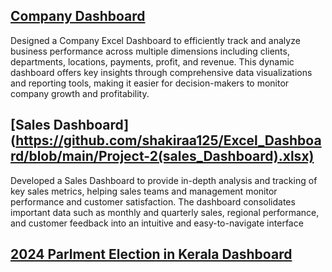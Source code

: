 ## [Company Dashboard](https://github.com/shakiraa125/Excel_Dashboard/blob/main/Project-1(Emp_Dashboard).xlsx)
Designed a Company Excel Dashboard to efficiently track and analyze business performance across multiple dimensions including clients, departments, locations, payments, profit, and revenue. This dynamic dashboard offers key insights through comprehensive data visualizations and reporting tools, making it easier for decision-makers to monitor company growth and profitability.

## [Sales Dashboard] (https://github.com/shakiraa125/Excel_Dashboard/blob/main/Project-2(sales_Dashboard).xlsx)
Developed a Sales Dashboard to provide in-depth analysis and tracking of key sales metrics, helping sales teams and management monitor performance and customer satisfaction. The dashboard consolidates important data such as monthly and quarterly sales, regional performance, and customer feedback into an intuitive and easy-to-navigate interface

## [2024 Parlment Election in Kerala Dashboard]()
